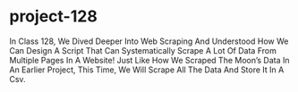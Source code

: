 # project-128
In Class 128, We Dived Deeper Into Web Scraping And Understood How We Can Design A Script That Can Systematically Scrape A Lot Of Data From Multiple Pages In A Website! Just Like How We Scraped The Moon’s Data In An Earlier Project, This Time, We Will Scrape All The Data And Store It In A Csv.
